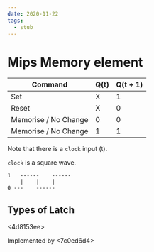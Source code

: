 ```yaml
---
date: 2020-11-22
tags: 
  - stub
---
```


# Mips Memory element

| Command              | Q(t) | Q(t + 1) |
|----------------------|------|----------|
| Set                  | X    | 1        |
| Reset                | X    | 0        |
| Memorise / No Change | 0    | 0        |
| Memorise / No Change | 1    | 1        |

Note that there is a `clock` input (t).

`clock` is a square wave.

```
1   ------    ------
    |    |    |
0 ---    ------
```

## Types of Latch

<4d8153ee>

<de2ef127>

Implemented by <7c0ed6d4> 
